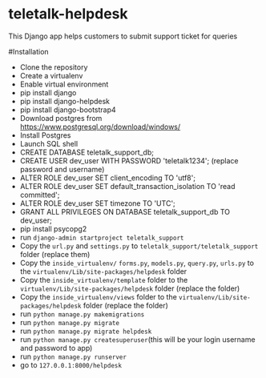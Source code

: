# teletalk-helpdesk
This Django app helps customers to submit support ticket for queries

#Installation

* Clone the repository
* Create a virtualenv
* Enable virtual environment
* pip install django
* pip install django-helpdesk
* pip install django-bootstrap4
* Download postgres from https://www.postgresql.org/download/windows/
* Install Postgres
* Launch SQL shell
* CREATE DATABASE teletalk_support_db;
* CREATE USER dev_user WITH PASSWORD 'teletalk1234'; (replace password and username)
* ALTER ROLE dev_user SET client_encoding TO 'utf8';
* ALTER ROLE dev_user SET default_transaction_isolation TO 'read committed';
* ALTER ROLE dev_user SET timezone TO 'UTC';
* GRANT ALL PRIVILEGES ON DATABASE teletalk_support_db TO dev_user;
* pip install psycopg2
* run `django-admin startproject teletalk_support`
* Copy the `url.py` and `settings.py` to `teletalk_support/teletalk_support` folder (replace them)
* Copy the `inside_virtualenv/` `forms.py`, `models.py`, `query.py`, `urls.py` to the `virtualenv/Lib/site-packages/helpdesk` folder
* Copy the `inside_virtualenv/template` folder to the `virtualenv/Lib/site-packages/helpdesk` folder (replace the folder)
* Copy the `inside_virtualenv/views` folder to the `virtualenv/Lib/site-packages/helpdesk` folder (replace the folder)
* run `python manage.py makemigrations`
* run `python manage.py migrate`
* run `python manage.py migrate helpdesk`
* run `python manage.py createsuperuser`(this will be your login username and password to app)
* run `python manage.py runserver`
* go to `127.0.0.1:8000/helpdesk`
